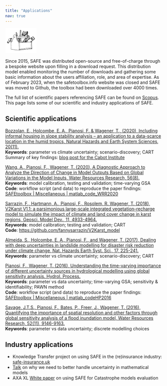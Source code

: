 ```yaml
---
title: "Applications"
nav: true
---
```


[<img src="drawing2.png" alt="SAFE logo" style="width:20%;" >](./index.md/)

<!-- [Home](./index.md/) - [Documentation](/Documentation.md/) - [Applications](./Applications.md/) - [PAWN](./Pawn.md/) - [FAQ](./Faqs.md/)-->

<!--## Applications-->

Since 2015, SAFE was distributed open-source and free-of-charge through a bespoke website upon filling in a download request. This distribution model enabled monitoring the number of downloads and gathering some basic information about the users affiliation, role, and area of expertise. As of February 2023, when the safetoolbox.info website was closed and SAFE was moved to Github, the toolbox had been downloaded over 4000 times.

The full list of scientific papers referencing SAFE can be found on [Scopus](https://www.scopus.com/results/citedbyresults.uri?sort=plf-f&cite=2-s2.0-84929471545&src=s&imp=t&sid=053f269f36a3f59b4f0d58a6064ea462&sot=cite&sdt=a&sl=0&origin=inward&editSaveSearch=&txGid=4e0ce9409ad79763ae9e206d30d62437).<br>
This page lists some of our scientific and industry applications of SAFE.

## Scientific applications

[Bozzolan, E., Holcombe, E. A., Pianosi, F. & Wagener, T., (2020), 
Including informal housing in slope stability analysis – an application to a data-scarce 
location in the humid tropics, Natural Hazards and Earth System Sciences, 20(11).](https://doi.org/10.5194/nhess-20-3161-2020)<br>
**Keywords**: parameter vs climate uncertainty; scenario-discovery; CART<br>
Summary of key findings: [blog post for the Cabot Institute](https://cabot-institute.blogspot.com/2021/09/tackling-urban-landslides-in-uncertain.html)<br> 

[Wang, A., Pianosi, F., Wagener, T. (2020), A Diagnostic Approach to Analyze the Direction 
of Change in Model Outputs Based on Global Variations in the Model Inputs, Water Resources Research, 
56(8).](https://doi.org/10.1029/2020WR027153)<br>
**Keywords**: model calibration, testing and validation; time-varying GSA <br>
**Code**: workflow script (and data) to reproduce the paper findings: [SAFEtoolbox | Miscellaneous | matlab_code_WRR2020](https://github.com/SAFEtoolbox/Miscellaneous/tree/main/matlab_code_WRR2020)

[Sarrazin, F., Hartmann, A., Pianosi, F., Rosolem, R. Wagener, T. (2018), V2Karst V1.1: 
a parsimonious large-scale integrated vegetation–recharge model to simulate the impact 
of climate and land cover change in karst regions, Geosci. Model Dev., 11, 4933-4964.](https://doi.org/10.5194/gmd-11-4933-2018)<br>
**Keywords**: model calibration; testing and validation; CART <br>
**Code**: https://github.com/fannysarrazin/V2Karst_model

[Almeida, S., Holcombe, E. A., Pianosi, F., and Wagener, T. (2017), Dealing with deep uncertainties 
in landslide modelling for disaster risk reduction under climate change, Nat. Hazards Earth Syst. Sci., 17,
225-241.](https://doi.org/10.5194/nhess-17-225-2017)<br>
**Keywords**: parameter vs climate uncertainty; scenario-discovery; CART

[Pianosi, F., Wagener, T. (2016), Understanding the time-varying importance of different uncertainty 
sources in hydrological modelling using global sensitivity analysis. Hydrol. Process.](https://doi.org/10.1002/hyp.10968)<br>
**Keywords**: parameter vs data uncertainty; time-varying GSA; sensitivity & identifiability; PAWN method<br>
**Code**: workflow script (and data) to reproduce the paper findings: [SAFEtoolbox | Miscellaneous | matlab_codeHP2016](https://github.com/SAFEtoolbox/Miscellaneous/tree/main/matlab_code_HP2016)

[Savage, J.T.S., Pianosi, F., Bates, P., Freer, J., Wagener, T. (2016), Quantifying the importance of spatial
resolution and other factors through global sensitivity analysis of a flood inundation model, Water Resources Research,
52(11), 9146-9163.](https://doi.org/10.1002/2015WR018198)<br>
**Keywords**: parameter vs data uncertainty; discrete modelling choices

## Industry applications
* Knowledge Transfer project on using SAFE in the (re)insurance industry: [safe-insurance.uk](https://safe-insurance.uk) 
* [Talk](https://youtu.be/z66D5RrSI-Y) on why we need to better handle uncertainty in mathematical models
* AXA XL [White paper](https://axaxl.com/-/media/axaxl/files/pdfs/campaign/reinsurance-outlook/downloads/safe-axa-xl-whitepaper_v-july-12-2022-clean-copy-pmw.pdf)
on using SAFE for Catastrophe models evaluation

